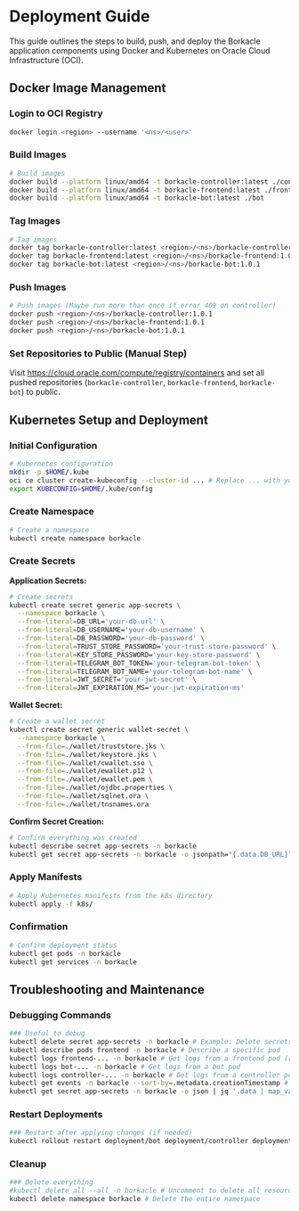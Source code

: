 # Deployment Guide

This guide outlines the steps to build, push, and deploy the Borkacle application components using Docker and Kubernetes on Oracle Cloud Infrastructure (OCI).

## Docker Image Management

### Login to OCI Registry
```zsh
docker login <region> --username '<ns>/<user>'
```

### Build Images
```zsh
# Build images
docker build --platform linux/amd64 -t borkacle-controller:latest ./controller
docker build --platform linux/amd64 -t borkacle-frontend:latest ./frontend
docker build --platform linux/amd64 -t borkacle-bot:latest ./bot
```

### Tag Images
```zsh
# Tag images
docker tag borkacle-controller:latest <region>/<ns>/borkacle-controller:1.0.1
docker tag borkacle-frontend:latest <region>/<ns>/borkacle-frontend:1.0.1
docker tag borkacle-bot:latest <region>/<ns>/borkacle-bot:1.0.1
```

### Push Images
```zsh
# Push images (Maybe run more than once if error 409 on controller)
docker push <region>/<ns>/borkacle-controller:1.0.1
docker push <region>/<ns>/borkacle-frontend:1.0.1
docker push <region>/<ns>/borkacle-bot:1.0.1
```

### Set Repositories to Public (Manual Step)
Visit <https://cloud.oracle.com/compute/registry/containers> and set all pushed repositories (`borkacle-controller`, `borkacle-frontend`, `borkacle-bot`) to public.

## Kubernetes Setup and Deployment

### Initial Configuration
```zsh
# Kubernetes configuration
mkdir -p $HOME/.kube
oci ce cluster create-kubeconfig --cluster-id ... # Replace ... with your OKE cluster OCID
export KUBECONFIG=$HOME/.kube/config
```

### Create Namespace
```zsh
# Create a namespace
kubectl create namespace borkacle
```

### Create Secrets

**Application Secrets:**
```zsh
# Create secrets
kubectl create secret generic app-secrets \
  --namespace borkacle \
  --from-literal=DB_URL='your-db-url' \
  --from-literal=DB_USERNAME='your-db-username' \
  --from-literal=DB_PASSWORD='your-db-password' \
  --from-literal=TRUST_STORE_PASSWORD='your-trust-store-password' \
  --from-literal=KEY_STORE_PASSWORD='your-key-store-password' \
  --from-literal=TELEGRAM_BOT_TOKEN='your-telegram-bot-token' \
  --from-literal=TELEGRAM_BOT_NAME='your-telegram-bot-name' \
  --from-literal=JWT_SECRET='your-jwt-secret' \
  --from-literal=JWT_EXPIRATION_MS='your-jwt-expiration-ms'
```

**Wallet Secret:**
```zsh
# Create a wallet secret
kubectl create secret generic wallet-secret \
  --namespace borkacle \
  --from-file=./wallet/truststore.jks \
  --from-file=./wallet/keystore.jks \
  --from-file=./wallet/cwallet.sso \
  --from-file=./wallet/ewallet.p12 \
  --from-file=./wallet/ewallet.pem \
  --from-file=./wallet/ojdbc.properties \
  --from-file=./wallet/sqlnet.ora \
  --from-file=./wallet/tnsnames.ora
```

**Confirm Secret Creation:**
```zsh
# Confirm everything was created
kubectl describe secret app-secrets -n borkacle
kubectl get secret app-secrets -n borkacle -o jsonpath="{.data.DB_URL}" | base64 --decode # Decode if needed
```

### Apply Manifests
```zsh
# Apply Kubernetes manifests from the k8s directory
kubectl apply -f k8s/
```

### Confirmation
```zsh
# Confirm deployment status
kubectl get pods -n borkacle
kubectl get services -n borkacle
```

## Troubleshooting and Maintenance

### Debugging Commands
```zsh
### Useful to debug
kubectl delete secret app-secrets -n borkacle # Example: Delete secrets if needed
kubectl describe pods frontend -n borkacle # Describe a specific pod
kubectl logs frontend-... -n borkacle # Get logs from a frontend pod (replace ... with pod suffix)
kubectl logs bot-... -n borkacle # Get logs from a bot pod
kubectl logs controller-... -n borkacle # Get logs from a controller pod
kubectl get events -n borkacle --sort-by=.metadata.creationTimestamp # View cluster events
kubectl get secret app-secrets -n borkacle -o json | jq '.data | map_values(@base64d)' # View decoded secrets
```

### Restart Deployments
```zsh
### Restart after applying changes (if needed)
kubectl rollout restart deployment/bot deployment/controller deployment/frontend -n borkacle
```

### Cleanup
```zsh
### Delete everything
#kubectl delete all --all -n borkacle # Uncomment to delete all resources in the namespace
kubectl delete namespace borkacle # Delete the entire namespace
```